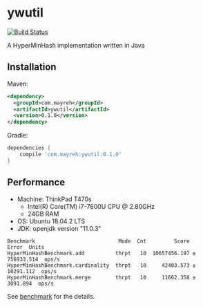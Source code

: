 # ywutil

[![Build Status](https://travis-ci.org/ocadaruma/ywutil.svg?branch=master)](https://travis-ci.org/ocadaruma/ywutil)

A HyperMinHash implementation written in Java

## Installation

Maven:

```xml
<dependency>
  <groupId>com.mayreh</groupId>
  <artifactId>ywutil</artifactId>
  <version>0.1.0</version>
</dependency>
```

Gradle:

```groovy
dependencies {
    compile 'com.mayreh:ywutil:0.1.0'
}
```

## Performance

- Machine: ThinkPad T470s
  - Intel(R) Core(TM) i7-7600U CPU @ 2.80GHz
  - 24GB RAM
- OS: Ubuntu 18.04.2 LTS
- JDK: openjdk version "11.0.3"

```
Benchmark                           Mode  Cnt         Score        Error  Units
HyperMinHashBenchmark.add          thrpt   10  10657456.197 ± 756933.514  ops/s
HyperMinHashBenchmark.cardinality  thrpt   10     42403.573 ±  10291.112  ops/s
HyperMinHashBenchmark.merge        thrpt   10     11662.358 ±   3091.894  ops/s
```

See [benchmark](https://github.com/ocadaruma/ywutil/tree/master/benchmark) for the details.
